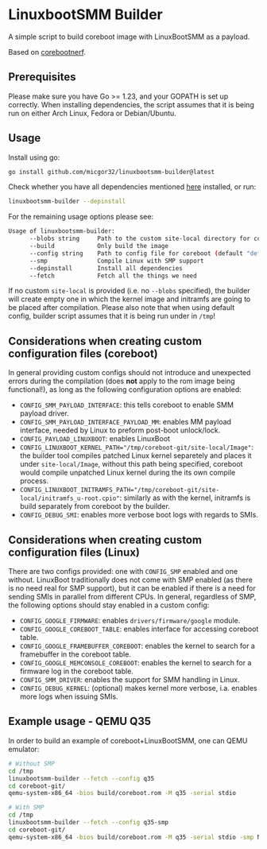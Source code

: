 # LinuxbootSMM Builder
A simple script to build coreboot image with LinuxBootSMM as a payload.

Based on [corebootnerf](https://github.com/linuxboot/corebootnerf).

## Prerequisites
Please make sure you have Go >= 1.23, and your GOPATH is set up correctly.
When installing dependencies, the script assumes that it is being run on
either Arch Linux, Fedora or Debian/Ubuntu.

## Usage
Install using go:
```sh
go install github.com/micgor32/linuxbootsmm-builder@latest
```
Check whether you have all dependencies mentioned [here](https://doc.coreboot.org/tutorial/part1.html#step-1-install-tools-and-libraries-needed-for-coreboot) installed, or run:
```sh
linuxbootsmm-builder --depinstall
```
For the remaining usage options please see:
```sh
Usage of linuxbootsmm-builder:
      --blobs string     Path to the custom site-local directory for coreboot (default "no")
      --build            Only build the image
      --config string    Path to config file for coreboot (default "default")
      --smp              Compile Linux with SMP support
      --depinstall       Install all dependencies
      --fetch            Fetch all the things we need
```
If no custom `site-local` is provided (i.e. no `--blobs` specified), the builder will create empty one in which the kernel image and initramfs are going to be placed after compilation. 
Please also note that when using default config, builder script assumes that it is being run under in `/tmp`!

## Considerations when creating custom configuration files (coreboot)
In general providing custom configs should not introduce and unexpected errors during the compilation (does **not** apply to the rom image being functional!), as long as the following configuration options are enabled:
- `CONFIG_SMM_PAYLOAD_INTERFACE`: this tells coreboot to enable SMM payload driver.
- `CONFIG_SMM_PAYLOAD_INTERFACE_PAYLOAD_MM`: enables MM payload interface, needed by Linux to preform post-boot unlock/lock.
- `CONFIG_PAYLOAD_LINUXBOOT`: enables LinuxBoot
- `CONFIG_LINUXBOOT_KERNEL_PATH="/tmp/coreboot-git/site-local/Image"`: the builder tool compiles patched Linux kernel separetely and places it under `site-local/Image`, without this path being specified, coreboot would compile unpatched Linux kernel during the its own compile process.
- `CONFIG_LINUXBOOT_INITRAMFS_PATH="/tmp/coreboot-git/site-local/initramfs_u-root.cpio"`: similarly as with the kernel, initramfs is build separately from coreboot by the builder.
- `CONFIG_DEBUG_SMI`: enables more verbose boot logs with regards to SMIs.

## Considerations when creating custom configuration files (Linux)
There are two configs provided: one with `CONFIG_SMP` enabled and one without. LinuxBoot traditionally does not come with SMP enabled (as there is no need real for SMP support), but
it can be enabled if there is a need for sending SMIs in parallel from different CPUs.
In general, regardless of SMP, the following options should stay enabled in a custom config:
 - `CONFIG_GOOGLE_FIRMWARE`: enables `drivers/firmware/google` module.
 - `CONFIG_GOOGLE_COREBOOT_TABLE`: enables interface for accessing coreboot table.
 - `CONFIG_GOOGLE_FRAMEBUFFER_COREBOOT`: enables the kernel to search for a framebuffer in the coreboot table.
 - `CONFIG_GOOGLE_MEMCONSOLE_COREBOOT`: enables the kernel to search for a firmware log in the coreboot table.
 - `CONFIG_SMM_DRIVER`: enables the support for SMM handling in Linux.
 - `CONFIG_DEBUG_KERNEL`: (optional) makes kernel more verbose, i.a. enables more logs when issuing SMIs.

## Example usage - QEMU Q35
In order to build an example of coreboot+LinuxBootSMM, one can QEMU emulator:
```sh
# Without SMP
cd /tmp
linuxbootsmm-builder --fetch --config q35
cd coreboot-git/
qemu-system-x86_64 -bios build/coreboot.rom -M q35 -serial stdio

# With SMP
cd /tmp
linuxbootsmm-builder --fetch --config q35-smp
cd coreboot-git/
qemu-system-x86_64 -bios build/coreboot.rom -M q35 -serial stdio -smp NUM_CPUS
```

